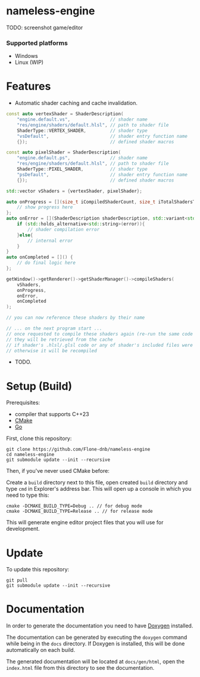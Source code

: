 # nameless-engine

TODO: screenshot game/editor

### Supported platforms

* Windows
* Linux (WIP)

# Features

- Automatic shader caching and cache invalidation.

```C++
const auto vertexShader = ShaderDescription(
    "engine.default.vs",               // shader name
    "res/engine/shaders/default.hlsl", // path to shader file
    ShaderType::VERTEX_SHADER,         // shader type
    "vsDefault",                       // shader entry function name
    {});                               // defined shader macros

const auto pixelShader = ShaderDescription(
    "engine.default.ps",               // shader name
    "res/engine/shaders/default.hlsl", // path to shader file
    ShaderType::PIXEL_SHADER,          // shader type
    "psDefault",                       // shader entry function name
    {});                               // defined shader macros

std::vector vShaders = {vertexShader, pixelShader};

auto onProgress = [](size_t iCompiledShaderCount, size_t iTotalShadersToCompile) {
    // show progress here
};
auto onError = [](ShaderDescription shaderDescription, std::variant<std::string, Error> error) {
    if (std::holds_alternative<std::string>(error)){
        // shader compilation error
    }else{
        // internal error
    }
}
auto onCompleted = []() {
    // do final logic here
};

getWindow()->getRenderer()->getShaderManager()->compileShaders(
    vShaders,
    onProgress,
    onError,
    onCompleted
);

// you can now reference these shaders by their name

// ... on the next program start ...
// once requested to compile these shaders again (re-run the same code from above)
// they will be retrieved from the cache
// if shader's .hlsl/.glsl code or any of shader's included files were not changed
// otherwise it will be recompiled
```

- TODO.

# Setup (Build)

Prerequisites:

- compiler that supports C++23
- [CMake](https://cmake.org/download/)
- [Go](https://go.dev/dl/)

First, clone this repository:

```
git clone https://github.com/Flone-dnb/nameless-engine
cd nameless-engine
git submodule update --init --recursive
```

Then, if you've never used CMake before:

Create a `build` directory next to this file, open created `build` directory and type `cmd` in Explorer's address bar. This will open up a console in which you need to type this:

```
cmake -DCMAKE_BUILD_TYPE=Debug .. // for debug mode
cmake -DCMAKE_BUILD_TYPE=Release .. // for release mode
```

This will generate engine editor project files that you will use for development.

# Update

To update this repository:

```
git pull
git submodule update --init --recursive
```

# Documentation

In order to generate the documentation you need to have [Doxygen](https://www.doxygen.nl/index.html) installed.

The documentation can be generated by executing the `doxygen` command while being in the `docs` directory. If Doxygen is installed, this will be done automatically on each build.

The generated documentation will be located at `docs/gen/html`, open the `index.html` file from this directory to see the documentation.